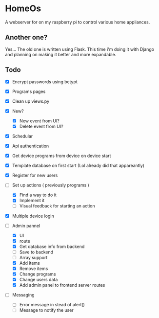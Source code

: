 # HomeOs

A webserver for on my raspberry pi to control various home appliances.

## Another one?

Yes... The old one is written using Flask. This time i'm doing it with Django and planning on making it better and more expandable.

## Todo

- [X] Encrypt passwords using bctypt
- [X] Programs pages
- [X] Clean up views.py
- [X] New?
  - [X] New event from UI?
  - [X] Delete event from UI?

- [X] Schedular
- [X] Api authentication
- [X] Get device programs from device on device start
- [X] Template database on first start (Lol already did that appareantly)
- [X] Register for new users
- [ ] Set up actions ( previously programs )
  - [X] Find a way to do it
  - [X] Implement it
  - [ ] Visual feedback for starting an action
- [X] Multiple device login

- [ ] Admin pannel
  - [X] UI
  - [X] route
  - [X] Get database info from backend
  - [ ] Save to backend
  - [ ] Array support
  - [X] Add items
  - [X] Remove items
  - [X] Change programs
  - [X] Change users data
  - [X] Add admin panel to frontend server routes

- [ ] Messaging
  - [ ] Error message in stead of alert()
  - [ ] Message to notify the user

